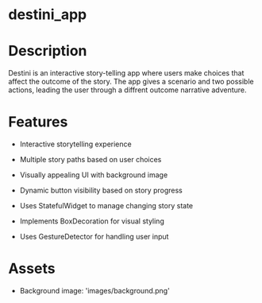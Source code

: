 # destini_app

# Description

Destini is an interactive story-telling app where users make choices that affect the outcome of the story. The app gives a scenario and two possible actions, leading the user through a diffrent outcome narrative adventure.


# Features
- Interactive storytelling experience

- Multiple story paths based on user choices

- Visually appealing UI with background image

- Dynamic button visibility based on story progress

- Uses StatefulWidget to manage changing story state

- Implements BoxDecoration for visual styling

- Uses GestureDetector for handling user input

# Assets
- Background image: 'images/background.png'